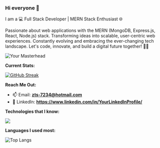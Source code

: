 


### Hi everyone 👋
I am a 💻 Full Stack Developer | MERN Stack Enthusiast 🌐

Passionate about web applications with the MERN (MongoDB, Express.js, React, Node.js) stack. Transforming ideas into scalable, user-centric web experiences. Constantly evolving and embracing the ever-changing tech landscape. Let's code, innovate, and build a digital future together! 🚀✨

![Your Masterhead](https://media.licdn.com/dms/image/C4E12AQErJsYayDutVg/article-cover_image-shrink_720_1280/0/1651835064260?e=1707350400&v=beta&t=w83N9HHgY20_B81pDNZVnFggqpG64yiV8GOCzFpz_7A)

<!--
**ZarinTasminSejuti/ZarinTasminSejuti** is a ✨ _special_ ✨ repository because its `README.md` (this file) appears on your GitHub profile.

Here are some ideas to get you started:

- 🔭 I’m currently working on ...
- 🌱 I’m currently learning ...
- 👯 I’m looking to collaborate on ...
- 🤔 I’m looking for help with ...
- 💬 Ask me about ...
- 📫 How to reach me: ...
- 😄 Pronouns: ...
- ⚡ Fun fact: ...
-->



 **Current Stats:**

[![GitHub Streak](https://github-readme-streak-stats.herokuapp.com?user=ZarinTasminSejuti&theme=transparent&card_width=492)](https://git.io/streak-stats)


 **Reach Me Out:**

- 📫 Email: **zts-7234@hotmail.com**
- 💬 LinkedIn: **https://www.linkedin.com/in/YourLinkedInProfile/**


**Technologies that I know:**

<p align="">
  <a href="https://skillicons.dev">
    <img src="https://skillicons.dev/icons?i=html,css,js,react,tailwind,bootstrap,firebase,git,github,nodejs,express,mongodb" />
  </a>
</p>

**Languages I used most:**

![Top Langs](https://github-readme-stats.vercel.app/api/top-langs/?username=ZarinTasminSejuti&layout=compact)

